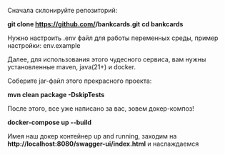 Сначала склонируйте репозиторий:

**git clone https://github.com/<your-username>/bankcards.git**
**cd bankcards**

Нужно настроить .env файл для работы переменных среды, пример настройки: env.example

Далее, для использования этого чудесного сервиса, вам нужны установленные maven, java(21+) и docker.

Соберите jar-файл этого прекрасного проекта:

**mvn clean package -DskipTests**

После этого, все уже написано за вас, зовем докер-композ!

**docker-compose up --build**

Имея наш докер контейнер up and running, заходим на 
  **http://localhost:8080/swagger-ui/index.html**
и наслаждаемся
